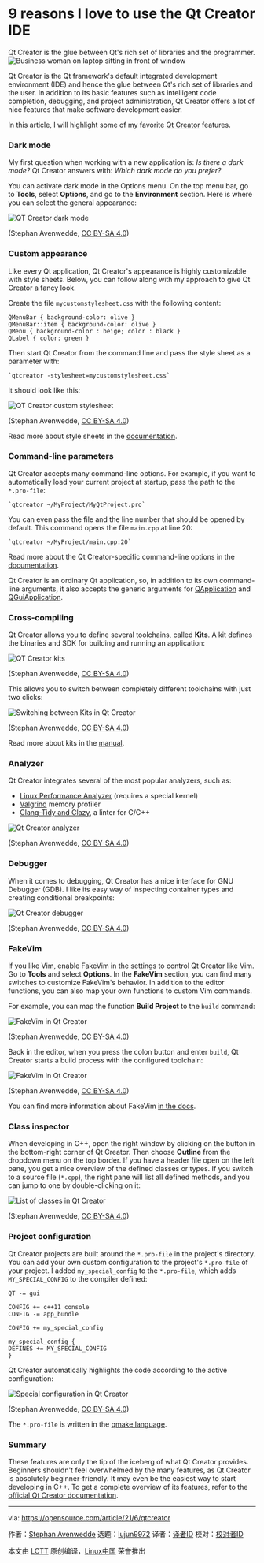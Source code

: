 [#]: subject: (9 reasons I love to use the Qt Creator IDE)
[#]: via: (https://opensource.com/article/21/6/qtcreator)
[#]: author: (Stephan Avenwedde https://opensource.com/users/hansic99)
[#]: collector: (lujun9972)
[#]: translator: ( )
[#]: reviewer: ( )
[#]: publisher: ( )
[#]: url: ( )

9 reasons I love to use the Qt Creator IDE
======
Qt Creator is the glue between Qt's rich set of libraries and the
programmer.
![Business woman on laptop sitting in front of window][1]

Qt Creator is the Qt framework's default integrated development environment (IDE) and hence the glue between Qt's rich set of libraries and the user. In addition to its basic features such as intelligent code completion, debugging, and project administration, Qt Creator offers a lot of nice features that make software development easier.

In this article, I will highlight some of my favorite [Qt Creator][2] features.

### Dark mode

My first question when working with a new application is: _Is there a dark mode?_ Qt Creator answers with: _Which dark mode do you prefer?_

You can activate dark mode in the Options menu. On the top menu bar, go to **Tools**, select **Options**, and go to the **Environment** section. Here is where you can select the general appearance:

![ QT Creator dark mode][3]

(Stephan Avenwedde, [CC BY-SA 4.0][4])

### Custom appearance

Like every Qt application, Qt Creator's appearance is highly customizable with style sheets. Below, you can follow along with my approach to give Qt Creator a fancy look.

Create the file `mycustomstylesheet.css` with the following content:


```
QMenuBar { background-color: olive }
QMenuBar::item { background-color: olive }
QMenu { background-color : beige; color : black }
QLabel { color: green }
```

Then start Qt Creator from the command line and pass the style sheet as a parameter with:


```
`qtcreator -stylesheet=mycustomstylesheet.css`
```

It should look like this:

![QT Creator custom stylesheet][5]

(Stephan Avenwedde, [CC BY-SA 4.0][4])

Read more about style sheets in the [documentation][6].

### Command-line parameters

Qt Creator accepts many command-line options. For example, if you want to automatically load your current project at startup, pass the path to the `*.pro-file`:


```
`qtcreator ~/MyProject/MyQtProject.pro`
```

You can even pass the file and the line number that should be opened by default. This command opens the file `main.cpp` at line 20:


```
`qtcreator ~/MyProject/main.cpp:20`
```

Read more about the Qt Creator-specific command-line options in the [documentation][7].

Qt Creator is an ordinary Qt application, so, in addition to its own command-line arguments, it also accepts the generic arguments for [QApplication][8] and [QGuiApplication][9].

### Cross-compiling

Qt Creator allows you to define several toolchains, called **Kits**. A kit defines the binaries and SDK for building and running an application:

![QT Creator kits][10]

(Stephan Avenwedde, [CC BY-SA 4.0][4])

This allows you to switch between completely different toolchains with just two clicks:

![Switching between Kits in Qt Creator][11]

(Stephan Avenwedde, [CC BY-SA 4.0][4])

Read more about kits in the [manual][12].

### Analyzer

Qt Creator integrates several of the most popular analyzers, such as:

  * [Linux Performance Analyzer][13] (requires a special kernel) 
  * [Valgrind][14] memory profiler
  * [Clang-Tidy and Clazy][15], a linter for C/C++



![Qt Creator analyzer][16]

(Stephan Avenwedde, [CC BY-SA 4.0][4])

### Debugger

When it comes to debugging, Qt Creator has a nice interface for GNU Debugger (GDB). I like its easy way of inspecting container types and creating conditional breakpoints:

![Qt Creator debugger][17]

(Stephan Avenwedde, [CC BY-SA 4.0][4])

### FakeVim

If you like Vim, enable FakeVim in the settings to control Qt Creator like Vim. Go to **Tools** and select **Options**. In the **FakeVim** section, you can find many switches to customize FakeVim's behavior. In addition to the editor functions, you can also map your own functions to custom Vim commands.

For example, you can map the function **Build Project** to the `build` command:

![FakeVim in Qt Creator][18]

(Stephan Avenwedde, [CC BY-SA 4.0][4])

Back in the editor, when you press the colon button and enter `build`, Qt Creator starts a build process with the configured toolchain:

![FakeVim in Qt Creator][19]

(Stephan Avenwedde, [CC BY-SA 4.0][4])

You can find more information about FakeVim [in the docs][20].

### Class inspector

When developing in C++, open the right window by clicking on the button in the bottom-right corner of Qt Creator. Then choose **Outline** from the dropdown menu on the top border. If you have a header file open on the left pane, you get a nice overview of the defined classes or types. If you switch to a source file (`*.cpp`), the right pane will list all defined methods, and you can jump to one by double-clicking on it:

![List of classes in Qt Creator][21]

(Stephan Avenwedde, [CC BY-SA 4.0][4])

### Project configuration

Qt Creator projects are built around the `*.pro-file` in the project's directory. You can add your own custom configuration to the project's `*.pro-file` of your project. I added `my_special_config` to the `*.pro-file`, which adds `MY_SPECIAL_CONFIG` to the compiler defined:


```
QT -= gui

CONFIG += c++11 console
CONFIG -= app_bundle

CONFIG += my_special_config

my_special_config {
DEFINES += MY_SPECIAL_CONFIG
}
```

Qt Creator automatically highlights the code according to the active configuration:

![Special configuration in Qt Creator][22]

(Stephan Avenwedde, [CC BY-SA 4.0][4])

The `*.pro-file` is written in the [qmake language][23].

### Summary

These features are only the tip of the iceberg of what Qt Creator provides. Beginners shouldn't feel overwhelmed by the many features, as Qt Creator is absolutely beginner-friendly. It may even be the easiest way to start developing in C++. To get a complete overview of its features, refer to the [official Qt Creator documentation][24].

--------------------------------------------------------------------------------

via: https://opensource.com/article/21/6/qtcreator

作者：[Stephan Avenwedde][a]
选题：[lujun9972][b]
译者：[译者ID](https://github.com/译者ID)
校对：[校对者ID](https://github.com/校对者ID)

本文由 [LCTT](https://github.com/LCTT/TranslateProject) 原创编译，[Linux中国](https://linux.cn/) 荣誉推出

[a]: https://opensource.com/users/hansic99
[b]: https://github.com/lujun9972
[1]: https://opensource.com/sites/default/files/styles/image-full-size/public/lead-images/lenovo-thinkpad-laptop-concentration-focus-windows-office.png?itok=-8E2ihcF (Woman using laptop concentrating)
[2]: https://www.qt.io/product/development-tools
[3]: https://opensource.com/sites/default/files/uploads/qt_creator_dark_mode.png ( QT Creator dark mode)
[4]: https://creativecommons.org/licenses/by-sa/4.0/
[5]: https://opensource.com/sites/default/files/uploads/qt_creator_custom_stylesheet2.png (QT Creator custom stylesheet)
[6]: https://doc.qt.io/qt-5/stylesheet-reference.html
[7]: https://doc.qt.io/qtcreator/creator-cli.html
[8]: https://doc.qt.io/qt-5/qapplication.html#QApplication
[9]: https://doc.qt.io/qt-5/qguiapplication.html#supported-command-line-options
[10]: https://opensource.com/sites/default/files/uploads/qt_creator_cross_compiling.png (QT Creator kits)
[11]: https://opensource.com/sites/default/files/uploads/qt_creator_select_kits.png (Switching between Kits in Qt Creator)
[12]: https://doc.qt.io/qtcreator/creator-targets.html
[13]: https://doc.qt.io/qtcreator/creator-cpu-usage-analyzer.html
[14]: https://doc.qt.io/qtcreator/creator-valgrind-overview.html
[15]: https://doc.qt.io/qtcreator/creator-clang-tools.html
[16]: https://opensource.com/sites/default/files/uploads/qt_creator_analyzer.png (Qt Creator analyzer)
[17]: https://opensource.com/sites/default/files/uploads/qt_creator_debugger2.png (Qt Creator debugger)
[18]: https://opensource.com/sites/default/files/uploads/qt_creator_fakevim_ex_commands.png (FakeVim in Qt Creator)
[19]: https://opensource.com/sites/default/files/uploads/qt_creator_fakevim_build_commands.png (FakeVim in Qt Creator)
[20]: https://doc.qt.io/qtcreator/creator-editor-fakevim.html
[21]: https://opensource.com/sites/default/files/uploads/qtcreator_class_overview.png (List of classes in Qt Creator)
[22]: https://opensource.com/sites/default/files/uploads/qtcreater_special_config.png (Special configuration in Qt Creator)
[23]: https://doc.qt.io/qt-5/qmake-language.html
[24]: https://doc.qt.io/qtcreator/
